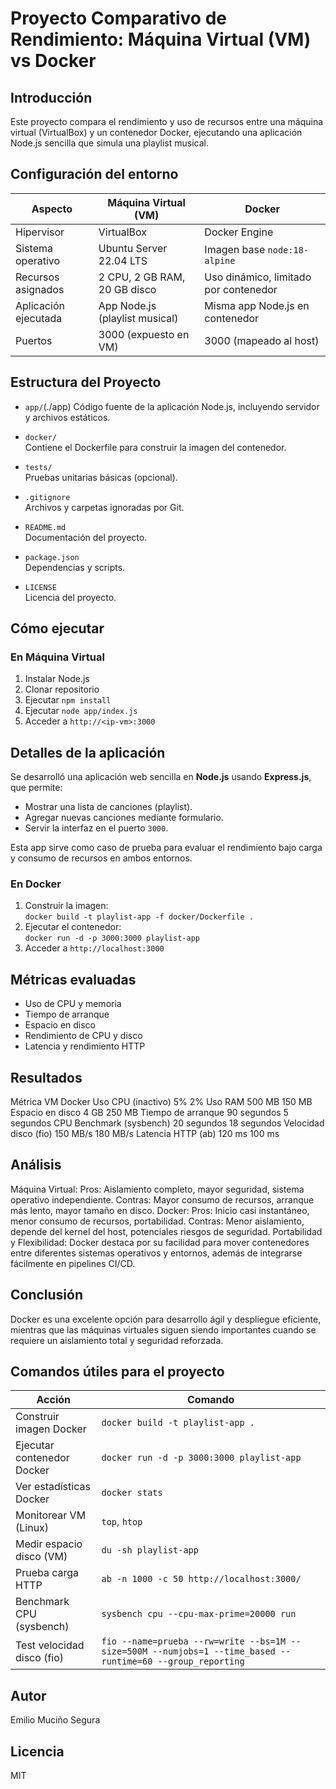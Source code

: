# Proyecto Comparativo de Rendimiento: Máquina Virtual (VM) vs Docker

## Introducción

Este proyecto compara el rendimiento y uso de recursos entre una máquina virtual (VirtualBox) y un contenedor Docker, ejecutando una aplicación Node.js sencilla que simula una playlist musical.

## Configuración del entorno

| Aspecto                 | Máquina Virtual (VM)                 | Docker                                  |
|------------------------|------------------------------------|----------------------------------------|
| Hipervisor             | VirtualBox                         | Docker Engine                          |
| Sistema operativo      | Ubuntu Server 22.04 LTS            | Imagen base `node:18-alpine`           |
| Recursos asignados     | 2 CPU, 2 GB RAM, 20 GB disco       | Uso dinámico, limitado por contenedor  |
| Aplicación ejecutada   | App Node.js (playlist musical)     | Misma app Node.js en contenedor        |
| Puertos                | 3000 (expuesto en VM)               | 3000 (mapeado al host)                  |

## Estructura del Proyecto

- `app/`(./app)
  Código fuente de la aplicación Node.js, incluyendo servidor y archivos estáticos.

- `docker/`  
  Contiene el Dockerfile para construir la imagen del contenedor.

- `tests/`  
  Pruebas unitarias básicas (opcional).

- `.gitignore`  
  Archivos y carpetas ignoradas por Git.

- `README.md`  
  Documentación del proyecto.

- `package.json`  
  Dependencias y scripts.

- `LICENSE`  
  Licencia del proyecto.

## Cómo ejecutar

### En Máquina Virtual

1. Instalar Node.js  
2. Clonar repositorio  
3. Ejecutar `npm install`  
4. Ejecutar `node app/index.js`  
5. Acceder a `http://<ip-vm>:3000`

## Detalles de la aplicación

Se desarrolló una aplicación web sencilla en **Node.js** usando **Express.js**, que permite:

- Mostrar una lista de canciones (playlist).  
- Agregar nuevas canciones mediante formulario.  
- Servir la interfaz en el puerto `3000`.

Esta app sirve como caso de prueba para evaluar el rendimiento bajo carga y consumo de recursos en ambos entornos.

### En Docker

1. Construir la imagen:  
   `docker build -t playlist-app -f docker/Dockerfile .`  
2. Ejecutar el contenedor:  
   `docker run -d -p 3000:3000 playlist-app`  
3. Acceder a `http://localhost:3000`

## Métricas evaluadas

- Uso de CPU y memoria  
- Tiempo de arranque  
- Espacio en disco  
- Rendimiento de CPU y disco  
- Latencia y rendimiento HTTP

## Resultados 

Métrica	                  VM	                Docker
Uso CPU (inactivo)	      5%	                  2%
Uso RAM	                  500 MB	             150 MB
Espacio en disco	        4 GB	               250 MB
Tiempo de arranque	      90 segundos	         5 segundos
CPU Benchmark (sysbench)	20 segundos	         18 segundos
Velocidad disco (fio)	    150 MB/s	           180 MB/s
Latencia HTTP (ab)	      120 ms	             100 ms



## Análisis

Máquina Virtual:
Pros: Aislamiento completo, mayor seguridad, sistema operativo independiente.
Contras: Mayor consumo de recursos, arranque más lento, mayor tamaño en disco.
Docker:
Pros: Inicio casi instantáneo, menor consumo de recursos, portabilidad.
Contras: Menor aislamiento, depende del kernel del host, potenciales riesgos de seguridad.
Portabilidad y Flexibilidad: Docker destaca por su facilidad para mover contenedores entre diferentes sistemas operativos y entornos, además de integrarse fácilmente en pipelines CI/CD.

## Conclusión

Docker es una excelente opción para desarrollo ágil y despliegue eficiente, mientras que las máquinas virtuales siguen siendo importantes cuando se requiere un aislamiento total y seguridad reforzada.

## Comandos útiles para el proyecto


| Acción                     | Comando                                                                                                    |
| -------------------------- | ---------------------------------------------------------------------------------------------------------- |
| Construir imagen Docker    | `docker build -t playlist-app .`                                                                           |
| Ejecutar contenedor Docker | `docker run -d -p 3000:3000 playlist-app`                                                                  |
| Ver estadísticas Docker    | `docker stats`                                                                                             |
| Monitorear VM (Linux)      | `top`, `htop`                                                                                              |
| Medir espacio disco (VM)   | `du -sh playlist-app`                                                                                      |
| Prueba carga HTTP          | `ab -n 1000 -c 50 http://localhost:3000/`                                                                  |
| Benchmark CPU (sysbench)   | `sysbench cpu --cpu-max-prime=20000 run`                                                                   |
| Test velocidad disco (fio) | `fio --name=prueba --rw=write --bs=1M --size=500M --numjobs=1 --time_based --runtime=60 --group_reporting` |


## Autor

Emilio Muciño Segura

## Licencia

MIT
